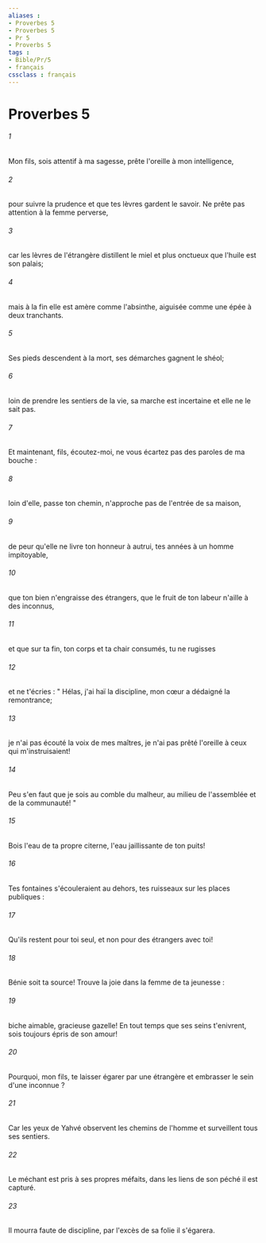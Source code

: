 ```yaml
---
aliases : 
- Proverbes 5
- Proverbes 5
- Pr 5
- Proverbs 5
tags : 
- Bible/Pr/5
- français
cssclass : français
---
```


# Proverbes 5

###### 1
Mon fils, sois attentif à ma sagesse, prête l'oreille à mon intelligence, 
###### 2
pour suivre la prudence et que tes lèvres gardent le savoir. Ne prête pas attention à la femme perverse, 
###### 3
car les lèvres de l'étrangère distillent le miel et plus onctueux que l'huile est son palais; 
###### 4
mais à la fin elle est amère comme l'absinthe, aiguisée comme une épée à deux tranchants. 
###### 5
Ses pieds descendent à la mort, ses démarches gagnent le shéol; 
###### 6
loin de prendre les sentiers de la vie, sa marche est incertaine et elle ne le sait pas. 
###### 7
Et maintenant, fils, écoutez-moi, ne vous écartez pas des paroles de ma bouche : 
###### 8
loin d'elle, passe ton chemin, n'approche pas de l'entrée de sa maison, 
###### 9
de peur qu'elle ne livre ton honneur à autrui, tes années à un homme impitoyable, 
###### 10
que ton bien n'engraisse des étrangers, que le fruit de ton labeur n'aille à des inconnus, 
###### 11
et que sur ta fin, ton corps et ta chair consumés, tu ne rugisses 
###### 12
et ne t'écries : " Hélas, j'ai haï la discipline, mon cœur a dédaigné la remontrance; 
###### 13
je n'ai pas écouté la voix de mes maîtres, je n'ai pas prêté l'oreille à ceux qui m'instruisaient! 
###### 14
Peu s'en faut que je sois au comble du malheur, au milieu de l'assemblée et de la communauté! " 
###### 15
Bois l'eau de ta propre citerne, l'eau jaillissante de ton puits! 
###### 16
Tes fontaines s'écouleraient au dehors, tes ruisseaux sur les places publiques : 
###### 17
Qu'ils restent pour toi seul, et non pour des étrangers avec toi! 
###### 18
Bénie soit ta source! Trouve la joie dans la femme de ta jeunesse : 
###### 19
biche aimable, gracieuse gazelle! En tout temps que ses seins t'enivrent, sois toujours épris de son amour! 
###### 20
Pourquoi, mon fils, te laisser égarer par une étrangère et embrasser le sein d'une inconnue ? 
###### 21
Car les yeux de Yahvé observent les chemins de l'homme et surveillent tous ses sentiers. 
###### 22
Le méchant est pris à ses propres méfaits, dans les liens de son péché il est capturé. 
###### 23
Il mourra faute de discipline, par l'excès de sa folie il s'égarera. 
